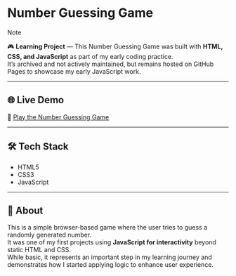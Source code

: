 # Number Guessing Game

> [!NOTE]  
> 🎮 **Learning Project** — This Number Guessing Game was built with **HTML, CSS, and JavaScript** as part of my early coding practice.  
> It’s archived and not actively maintained, but remains hosted on GitHub Pages to showcase my early JavaScript work.

---

## 🌐 Live Demo
🔗 [Play the Number Guessing Game](https://rtoddm.github.io/number_guessing_game/)

---

## 🛠 Tech Stack
- HTML5  
- CSS3  
- JavaScript  

---

## 📖 About
This is a simple browser-based game where the user tries to guess a randomly generated number.  
It was one of my first projects using **JavaScript for interactivity** beyond static HTML and CSS.  
While basic, it represents an important step in my learning journey and demonstrates how I started applying logic to enhance user experience.

